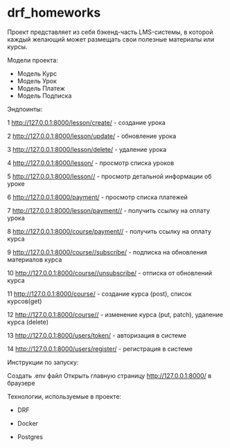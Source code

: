 # drf_homeworks
Проект представляет из себя бэкенд-часть LMS-системы, 
в которой каждый желающий может размещать свои полезные материалы или курсы. 

Модели проекта:

- Модель Курс
- Модель Урок
- Модель Платеж
- Модель Подписка

Эндпоинты:

1 http://127.0.0.1:8000/lesson/create/ - создание урока

2 http://127.0.0.1:8000/lesson/update/ - обновление урока

3 http://127.0.0.1:8000/lesson/delete/ - удаление урока

4 http://127.0.0.1:8000/lesson/ - просмотр списка уроков

5 http://127.0.0.1:8000/lesson// - просмотр детальной информации об уроке

6 http://127.0.0.1:8000/payment/ - просмотр списка платежей

7 http://127.0.0.1:8000/lesson/payment// - получить ссылку на оплату урока

8 http://127.0.0.1:8000/course/payment// - получить ссылку на оплату курса

9 http://127.0.0.1:8000/course//subscribe/ - подписка на обновления материалов курса

10 http://127.0.0.1:8000/course//unsubscribe/ - отписка от обновлений курса

11 http://127.0.0.1:8000/course/ - создание курса (post), список курсов(get)

12 http://127.0.0.1:8000/course// - изменение курса (put, patch), удаление курса (delete)

13 http://127.0.0.1:8000/users/token/ - авторизация в системе

14 http://127.0.0.1:8000/users/register/ - регистрация в системе


Инструкции по запуску:


Создать .env файл
Открыть главную страницу http://127.0.0.1:8000/ в браузере

Технологии, используемые в проекте:


- DRF

- Docker

- Postgres

